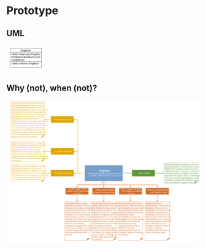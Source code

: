 # Prototype
## UML
<img src=SingletonUML.png width=20% height=20%>

## Why (not), when (not)?
![Prototype](https://raw.githubusercontent.com/NiekBeijloos/Design-Patterns/master/Creational/6.%20Singleton/Singleton.svg?raw=true)

